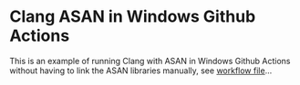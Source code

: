 # Clang ASAN in Windows Github Actions

This is an example of running Clang with ASAN in Windows Github Actions without having to link the ASAN libraries manually, see [workflow file](./.github/workflows/win.yml)...
